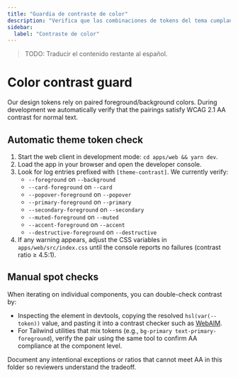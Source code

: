 ```yaml
---
title: "Guardia de contraste de color"
description: "Verifica que las combinaciones de tokens del tema cumplan con los requisitos de contraste WCAG durante el desarrollo."
sidebar:
  label: "Contraste de color"
---
```

> TODO: Traducir el contenido restante al español.

# Color contrast guard

Our design tokens rely on paired foreground/background colors. During development we automatically verify that the pairings satisfy WCAG 2.1 AA contrast for normal text.

## Automatic theme token check

1. Start the web client in development mode: `cd apps/web && yarn dev`.
2. Load the app in your browser and open the developer console.
3. Look for log entries prefixed with `[theme-contrast]`. We currently verify:
   - `--foreground` on `--background`
   - `--card-foreground` on `--card`
   - `--popover-foreground` on `--popover`
   - `--primary-foreground` on `--primary`
   - `--secondary-foreground` on `--secondary`
   - `--muted-foreground` on `--muted`
   - `--accent-foreground` on `--accent`
   - `--destructive-foreground` on `--destructive`
4. If any warning appears, adjust the CSS variables in `apps/web/src/index.css` until the console reports no failures (contrast ratio ≥ 4.5:1).

## Manual spot checks

When iterating on individual components, you can double-check contrast by:

- Inspecting the element in devtools, copying the resolved `hsl(var(--token))` value, and pasting it into a contrast checker such as [WebAIM](https://webaim.org/resources/contrastchecker/).
- For Tailwind utilities that mix tokens (e.g., `bg-primary text-primary-foreground`), verify the pair using the same tool to confirm AA compliance at the component level.

Document any intentional exceptions or ratios that cannot meet AA in this folder so reviewers understand the tradeoff.
